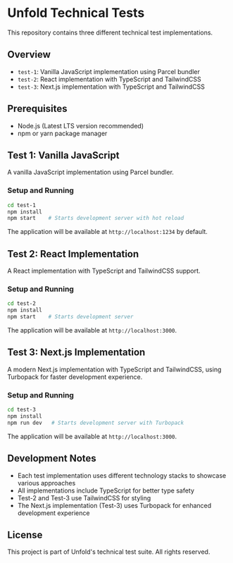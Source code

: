 # Unfold Technical Tests

This repository contains three different technical test implementations.

## Overview

- `test-1`: Vanilla JavaScript implementation using Parcel bundler
- `test-2`: React implementation with TypeScript and TailwindCSS
- `test-3`: Next.js implementation with TypeScript and TailwindCSS

## Prerequisites

- Node.js (Latest LTS version recommended)
- npm or yarn package manager

## Test 1: Vanilla JavaScript

A vanilla JavaScript implementation using Parcel bundler.

### Setup and Running

```bash
cd test-1
npm install
npm start    # Starts development server with hot reload
```

The application will be available at `http://localhost:1234` by default.

## Test 2: React Implementation

A React implementation with TypeScript and TailwindCSS support.

### Setup and Running

```bash
cd test-2
npm install
npm start    # Starts development server
```

The application will be available at `http://localhost:3000`.

## Test 3: Next.js Implementation

A modern Next.js implementation with TypeScript and TailwindCSS, using Turbopack for faster development experience.

### Setup and Running

```bash
cd test-3
npm install
npm run dev   # Starts development server with Turbopack
```

The application will be available at `http://localhost:3000`.

## Development Notes

- Each test implementation uses different technology stacks to showcase various approaches
- All implementations include TypeScript for better type safety
- Test-2 and Test-3 use TailwindCSS for styling
- The Next.js implementation (Test-3) uses Turbopack for enhanced development experience

## License

This project is part of Unfold's technical test suite. All rights reserved. 
